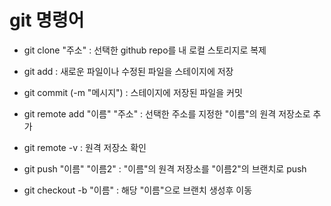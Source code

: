 # git 명령어
- git clone "주소" : 선택한 github repo를 내 로컬 스토리지로 복제

- git add : 새로운 파일이나 수정된 파일을  스테이지에 저장
- git commit (-m "메시지") : 스테이지에 저장된 파일을 커밋
- git remote add "이름" "주소" : 선택한 주소를 지정한 "이름"의 원격 저장소로 추가
- git remote -v : 원격 저장소 확인
- git push "이름" "이름2" : "이름"의 원격 저장소를 "이름2"의 브랜치로 push
- git checkout -b "이름" : 해당 "이름"으로 브랜치 생성후 이동

